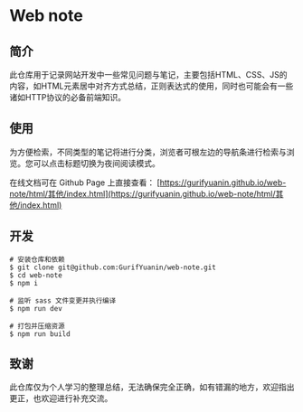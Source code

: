# Web note

## 简介

此仓库用于记录网站开发中一些常见问题与笔记，主要包括HTML、CSS、JS的内容，如HTML元素居中对齐方式总结，正则表达式的使用，同时也可能会有一些诸如HTTP协议的必备前端知识。

## 使用

为方便检索，不同类型的笔记将进行分类，浏览者可根左边的导航条进行检索与浏览。您可以点击标题切换为夜间阅读模式。

在线文档可在 Github Page 上直接查看：
[https://gurifyuanin.github.io/web-note/html/其他/index.html](https://gurifyuanin.github.io/web-note/html/其他/index.html)
             
## 开发

```shell
# 安装仓库和依赖
$ git clone git@github.com:GurifYuanin/web-note.git
$ cd web-note
$ npm i

# 监听 sass 文件变更并执行编译
$ npm run dev

# 打包并压缩资源
$ npm run build
```

## 致谢

 此仓库仅为个人学习的整理总结，无法确保完全正确，如有错漏的地方，欢迎指出更正，也欢迎进行补充交流。